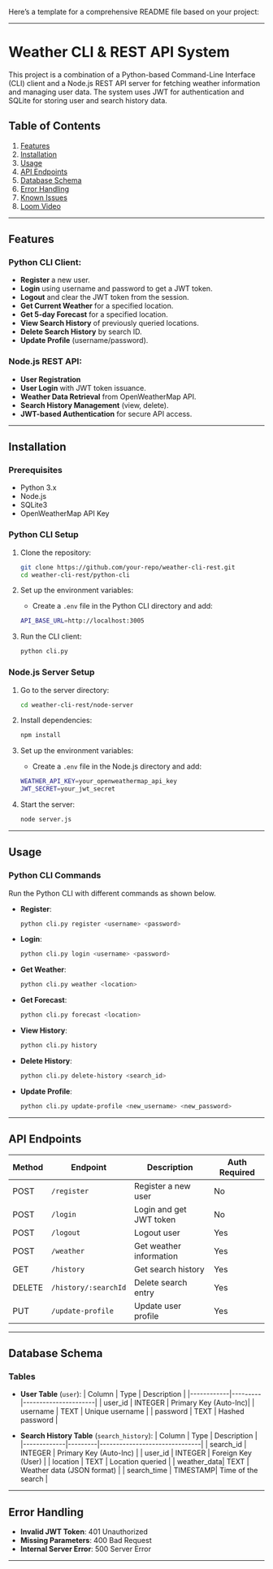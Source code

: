 Here’s a template for a comprehensive README file based on your project:

---

# Weather CLI & REST API System

This project is a combination of a Python-based Command-Line Interface (CLI) client and a Node.js REST API server for fetching weather information and managing user data. The system uses JWT for authentication and SQLite for storing user and search history data.

## Table of Contents

1. [Features](#features)
2. [Installation](#installation)
3. [Usage](#usage)
4. [API Endpoints](#api-endpoints)
5. [Database Schema](#database-schema)
6. [Error Handling](#error-handling)
7. [Known Issues](#known-issues)
8. [Loom Video](#loom-video)

---

## Features

### Python CLI Client:
- **Register** a new user.
- **Login** using username and password to get a JWT token.
- **Logout** and clear the JWT token from the session.
- **Get Current Weather** for a specified location.
- **Get 5-day Forecast** for a specified location.
- **View Search History** of previously queried locations.
- **Delete Search History** by search ID.
- **Update Profile** (username/password).

### Node.js REST API:
- **User Registration**
- **User Login** with JWT token issuance.
- **Weather Data Retrieval** from OpenWeatherMap API.
- **Search History Management** (view, delete).
- **JWT-based Authentication** for secure API access.

---

## Installation

### Prerequisites
- Python 3.x
- Node.js
- SQLite3
- OpenWeatherMap API Key

### Python CLI Setup
1. Clone the repository:
    ```bash
    git clone https://github.com/your-repo/weather-cli-rest.git
    cd weather-cli-rest/python-cli
    ```


2. Set up the environment variables:
    - Create a `.env` file in the Python CLI directory and add:
    ```bash
    API_BASE_URL=http://localhost:3005
    ```

3. Run the CLI client:
    ```bash
    python cli.py
    ```

### Node.js Server Setup
1. Go to the server directory:
    ```bash
    cd weather-cli-rest/node-server
    ```

2. Install dependencies:
    ```bash
    npm install
    ```

3. Set up the environment variables:
    - Create a `.env` file in the Node.js directory and add:
    ```bash
    WEATHER_API_KEY=your_openweathermap_api_key
    JWT_SECRET=your_jwt_secret
    ```

4. Start the server:
    ```bash
    node server.js
    ```

---

## Usage

### Python CLI Commands
Run the Python CLI with different commands as shown below.

- **Register**:
    ```bash
    python cli.py register <username> <password>
    ```

- **Login**:
    ```bash
    python cli.py login <username> <password>
    ```

- **Get Weather**:
    ```bash
    python cli.py weather <location>
    ```

- **Get Forecast**:
    ```bash
    python cli.py forecast <location>
    ```

- **View History**:
    ```bash
    python cli.py history
    ```

- **Delete History**:
    ```bash
    python cli.py delete-history <search_id>
    ```

- **Update Profile**:
    ```bash
    python cli.py update-profile <new_username> <new_password>
    ```

---

## API Endpoints

| Method | Endpoint                 | Description              | Auth Required |
|--------|--------------------------|--------------------------|---------------|
| POST   | `/register`               | Register a new user      | No            |
| POST   | `/login`                  | Login and get JWT token  | No            |
| POST   | `/logout`                 | Logout user              | Yes           |
| POST   | `/weather`                | Get weather information  | Yes           |
| GET    | `/history`                | Get search history       | Yes           |
| DELETE | `/history/:searchId`      | Delete search entry      | Yes           |
| PUT    | `/update-profile`         | Update user profile      | Yes           |

---

## Database Schema

### Tables

- **User Table** (`user`):
  | Column     | Type    | Description          |
  |------------|---------|----------------------|
  | user_id    | INTEGER | Primary Key (Auto-Inc)|
  | username   | TEXT    | Unique username      |
  | password   | TEXT    | Hashed password      |

- **Search History Table** (`search_history`):
  | Column      | Type    | Description                   |
  |-------------|---------|-------------------------------|
  | search_id   | INTEGER | Primary Key (Auto-Inc)         |
  | user_id     | INTEGER | Foreign Key (User)             |
  | location    | TEXT    | Location queried               |
  | weather_data| TEXT    | Weather data (JSON format)     |
  | search_time | TIMESTAMP| Time of the search            |

---

## Error Handling

- **Invalid JWT Token**: 401 Unauthorized
- **Missing Parameters**: 400 Bad Request
- **Internal Server Error**: 500 Server Error

---
